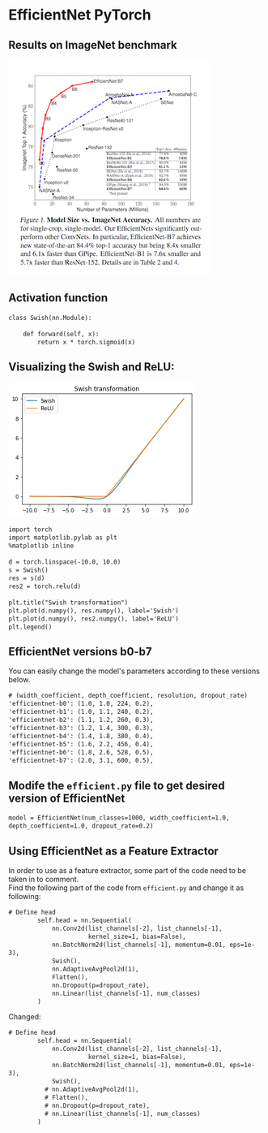 # EfficientNet PyTorch

## Results on ImageNet benchmark
![EfficientNet results on ImageNet ](images/benchmark.png)


## Activation function
```buildoutcfg
class Swish(nn.Module):
    
    def forward(self, x):
        return x * torch.sigmoid(x)

```

## Visualizing the Swish and ReLU:
![Swish transformation, swish activation function](images/activation.png)
```buildoutcfg
import torch
import matplotlib.pylab as plt
%matplotlib inline

d = torch.linspace(-10.0, 10.0)
s = Swish()
res = s(d)
res2 = torch.relu(d)

plt.title("Swish transformation")
plt.plot(d.numpy(), res.numpy(), label='Swish')
plt.plot(d.numpy(), res2.numpy(), label='ReLU')
plt.legend()
```

## EfficientNet versions b0-b7
You can easily change the model's parameters according to these versions below.<br> 
```buildoutcfg
# (width_coefficient, depth_coefficient, resolution, dropout_rate)
'efficientnet-b0': (1.0, 1.0, 224, 0.2),
'efficientnet-b1': (1.0, 1.1, 240, 0.2),
'efficientnet-b2': (1.1, 1.2, 260, 0.3),
'efficientnet-b3': (1.2, 1.4, 300, 0.3),
'efficientnet-b4': (1.4, 1.8, 380, 0.4),
'efficientnet-b5': (1.6, 2.2, 456, 0.4),
'efficientnet-b6': (1.8, 2.6, 528, 0.5),
'efficientnet-b7': (2.0, 3.1, 600, 0.5),
```

## Modife the `efficient.py` file to get desired version of EfficientNet
```buildoutcfg
model = EfficientNet(num_classes=1000, width_coefficient=1.0, depth_coefficient=1.0, dropout_rate=0.2)
```
## Using EfficientNet as a Feature Extractor
In order to use as a feature extractor, some part of the code need to be taken in to comment.<br>
Find the following part of the code from `efficient.py` and change it as following:<br>
```buildoutcfg
# Define head
        self.head = nn.Sequential(
            nn.Conv2d(list_channels[-2], list_channels[-1],
                      kernel_size=1, bias=False),
            nn.BatchNorm2d(list_channels[-1], momentum=0.01, eps=1e-3),
            Swish(),
            nn.AdaptiveAvgPool2d(1),
            Flatten(),
            nn.Dropout(p=dropout_rate),
            nn.Linear(list_channels[-1], num_classes)
        )
```
Changed:
```buildoutcfg
# Define head
        self.head = nn.Sequential(
            nn.Conv2d(list_channels[-2], list_channels[-1],
                      kernel_size=1, bias=False),
            nn.BatchNorm2d(list_channels[-1], momentum=0.01, eps=1e-3),
            Swish(),
          # nn.AdaptiveAvgPool2d(1),
          # Flatten(),
          # nn.Dropout(p=dropout_rate),
          # nn.Linear(list_channels[-1], num_classes)
        )
```
